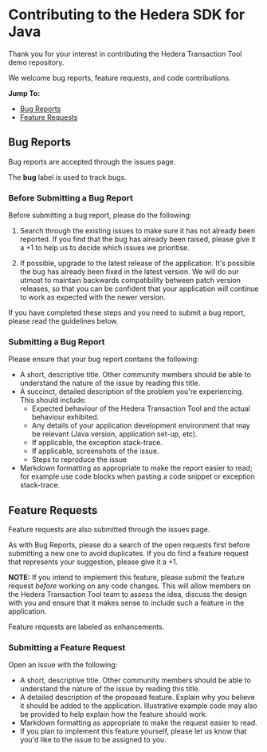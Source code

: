 # Contributing to the Hedera SDK for Java

Thank you for your interest in contributing the Hedera Transaction Tool demo repository.

We welcome bug reports, feature requests, and code contributions.

__Jump To:__

* [Bug Reports](#bug-reports)
* [Feature Requests](#feature-requests)

## Bug Reports

Bug reports are accepted through the issues page.

The **bug** label is used to track bugs.

### Before Submitting a Bug Report

Before submitting a bug report, please do the following:

1. Search through the existing issues to make sure it has not already been reported. If you find that the bug has already been raised, please give it a +1 to help us to decide which issues we prioritise.

2. If possible, upgrade to the latest release of the application. It's possible the bug has already been fixed in the latest version. We will do our utmost to maintain backwards compatibility between patch version releases, so that you can be confident that your application will continue to work as expected with the newer version.

If you have completed these steps and you need to submit a bug report, please read the guidelines below.

### Submitting a Bug Report

Please ensure that your bug report contains the following:

* A short, descriptive title. Other community members should be able to understand the nature of the issue by reading this title.
* A succinct, detailed description of the problem you're experiencing. This should include:
  * Expected behaviour of the Hedera Transaction Tool and the actual behaviour exhibited.
  * Any details of your application development environment that may be relevant (Java version, application set-up, etc).
  * If applicable, the exception stack-trace.
  * If applicable, screenshots of the issue.
  * Steps to reproduce the issue 
* Markdown formatting as appropriate to make the report easier to read; for example use code blocks when pasting a code snippet or exception stack-trace.

## Feature Requests

Feature requests are also submitted through the issues page.

As with Bug Reports, please do a search of the open requests first before submitting a new one to avoid duplicates. If you do find a feature request that represents your suggestion, please give it a +1.

__NOTE:__ If you intend to implement this feature, please submit the feature request *before* working on any code changes. This will allow members on the Hedera Transaction Tool team to assess the idea, discuss the design with you and ensure that it makes sense to include such a feature in the application.

Feature requests are labeled as enhancements.

### Submitting a Feature Request

Open an issue with the following:

* A short, descriptive title. Other community members should be able to understand the nature of the issue by reading this title.
* A detailed description of the proposed feature. Explain why you believe it should be added to the application. Illustrative example code may also be provided to help explain how the feature should work.
* Markdown formatting as appropriate to make the request easier to read.
* If you plan to implement this feature yourself, please let us know that you'd like to the issue to be assigned to you.
